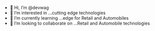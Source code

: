 - 👋 Hi, I’m @devwag
- 👀 I’m interested in ...cutting edge technologies
- 🌱 I’m currently learning ...edge for Retail and Automobiles
- 💞️ I’m looking to collaborate on ...Retail and Automobile technologies


<!---
devwag/devwag is a ✨ special ✨ repository because its `README.md` (this file) appears on your GitHub profile.
You can click the Preview link to take a look at your changes.
--->
